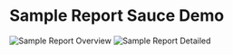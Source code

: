 # Sample Report Sauce Demo

![Sample Report Overview](../playwright-js/readme-data/SampleReportOverview.png)
![Sample Report Detailed](../playwright-js/readme-data/SampleReportDetailed.png)
